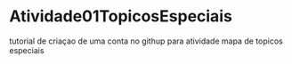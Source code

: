 # Atividade01TopicosEspeciais
tutorial de criaçao de uma conta no githup para atividade mapa de topicos especiais
